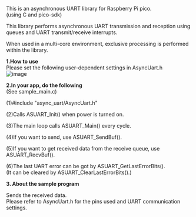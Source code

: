 This is an asynchronous UART library for Raspberry Pi pico.  
(using C and pico-sdk)  

This library performs asynchronous UART transmission and reception using queues and UART transmit/receive interrupts.  

When used in a multi-core environment, exclusive processing is performed within the library.  
    
**1.How to use**   
Please set the following user-dependent settings in AsyncUart.h  
![image](https://github.com/user-attachments/assets/9c0a6ed3-82e3-4d97-b39c-9df554639262)  


**2.In your app, do the following**  
(See sample_main.c)    

(1)#include "async_uart/AsyncUart.h"    
  
(2)Calls ASUART_Init() when power is turned on.  
  
(3)The main loop calls ASUART_Main() every cycle.    
  
(4)If you want to send, use ASUART_SendBuf().  
  
(5)If you want to get received data from the receive queue, use ASUART_RecvBuf().  
  
(6)The last UART error can be got by ASUART_GetLastErrorBits().    
   (It can be cleared by ASUART_ClearLastErrorBits().)  
  
**3. About the sample program**    
   
Sends the received data.   
Please refer to AsyncUart.h for the pins used and UART communication settings.    
